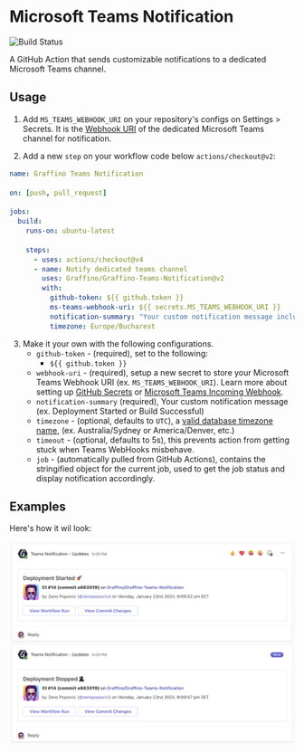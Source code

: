 # Microsoft Teams Notification

![Build Status](https://github.com/Graffino/Graffino-Teams-Notification/workflows/graffino-teams-notification-test/badge.svg)

A GitHub Action that sends customizable notifications to a dedicated Microsoft Teams channel.

## Usage

1. Add `MS_TEAMS_WEBHOOK_URI` on your repository's configs on Settings > Secrets. It is the [Webhook URI](https://docs.microsoft.com/en-us/microsoftteams/platform/webhooks-and-connectors/how-to/add-incoming-webhook) of the dedicated Microsoft Teams channel for notification.

2. Add a new `step` on your workflow code below `actions/checkout@v2`:

```yaml
name: Graffino Teams Notification

on: [push, pull_request]

jobs:
  build:
    runs-on: ubuntu-latest

    steps:
      - uses: actions/checkout@v4
      - name: Notify dedicated teams channel
        uses: Graffino/Graffino-Teams-Notification@v2
        with:
          github-token: ${{ github.token }} 
          ms-teams-webhook-uri: ${{ secrets.MS_TEAMS_WEBHOOK_URI }}
          notification-summary: "Your custom notification message including emoji 🚀"
          timezone: Europe/Bucharest
```

3. Make it your own with the following configurations.
   - `github-token` - (required), set to the following:
     - `${{ github.token }}`
   - `webhook-uri` - (required), setup a new secret to store your Microsoft Teams Webhook URI (ex. `MS_TEAMS_WEBHOOK_URI`). Learn more about setting up [GitHub Secrets](https://help.github.com/en/actions/configuring-and-managing-workflows/creating-and-storing-encrypted-secrets) or [Microsoft Teams Incoming Webhook](https://docs.microsoft.com/en-us/microsoftteams/platform/webhooks-and-connectors/how-to/add-incoming-webhook).
   - `notification-summary` (required), Your custom notification message (ex. Deployment Started or Build Successful)
   - `timezone` - (optional, defaults to `UTC`), a [valid database timezone name](https://en.wikipedia.org/wiki/List_of_tz_database_time_zones), (ex. Australia/Sydney or America/Denver, etc.)
   - `timeout` - (optional, defaults to 5s), this prevents action from getting stuck when Teams WebHooks misbehave.
   - `job` - (automatically pulled from GitHub Actions), contains the stringified object for the current job, used to get the job status and display notification accordingly.

## Examples

Here's how it wil look:

![Notification screenshot](notification-screenshot.png)
